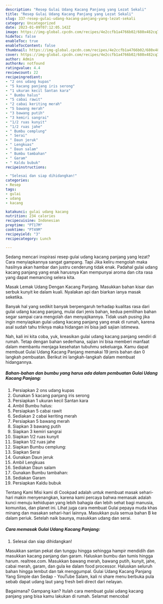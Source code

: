 ```yaml
---
description: "Resep Gulai Udang Kacang Panjang yang Lezat Sekali"
title: "Resep Gulai Udang Kacang Panjang yang Lezat Sekali"
slug: 337-resep-gulai-udang-kacang-panjang-yang-lezat-sekali
category: Uncategorized
date: 2023-01-09T07:12:05.142Z
image: https://img-global.cpcdn.com/recipes/4e2ccfb1a4766b02/680x482cq70/gulai-udang-kacang-panjang-foto-resep-utama.jpg
hideToc: false
enableToc: true
enableTocContent: false
thumbnail: https://img-global.cpcdn.com/recipes/4e2ccfb1a4766b02/680x482cq70/gulai-udang-kacang-panjang-foto-resep-utama.jpg
cover: https://img-global.cpcdn.com/recipes/4e2ccfb1a4766b02/680x482cq70/gulai-udang-kacang-panjang-foto-resep-utama.jpg
author: Admin
authorAv: notfound
ratingvalue: 4.4
reviewcount: 22
recipeingredient:
- "2 ons udang kupas"
- "5 kacang panjang iris serong"
- "1 ukuran kecil Santan kara"
- " Bumbu halus"
- "5 cabai rawit"
- "2 cabai keriting merah"
- "5 bawang merah"
- "3 bawang putih"
- "3 kemiri sangrai"
- "1/2 ruas kunyit"
- "1/2 ruas jahe"
- " Bumbu cemplung"
- " Serai"
- " Daun jeruk"
- " Lengkuas"
- " Daun salam"
- " Bumbu tambahan"
- " Garam"
- " Kaldu bubuk"
recipeinstructions:

- "Selesai dan siap dihidangkan!"
categories:
- Resep
tags:
- gulai
- udang
- kacang

katakunci: gulai udang kacang 
nutrition: 234 calories
recipecuisine: Indonesian
preptime: "PT17M"
cooktime: "PT49M"
recipeyield: "3"
recipecategory: Lunch

---
```



Sedang mencari inspirasi resep gulai udang kacang panjang yang lezat? Cara menyiapkannya sangat gampang. Tapi Jika keliru mengolah maka hasilnya akan hambar dan justru cenderung tidak enak. Padahal gulai udang kacang panjang yang enak harusnya Kan mempunyai aroma dan cita rasa yang dapat memancing selera kita.


Masak Lemak Udang Dengan Kacang Panjang. Masukkan bahan kisar dan serbuk kunyit ke dalam kuali. Nyalakan api dan biarkan ianya masak seketika.

Banyak hal yang sedikit banyak berpengaruh terhadap kualitas rasa dari gulai udang kacang panjang, mulai dari jenis bahan, kedua pemilihan bahan segar sampai cara mengolah dan menyajikannya. Tidak usah pusing jika ingin menyiapkan gulai udang kacang panjang yang enak di rumah, karena asal sudah tahu triknya maka hidangan ini bisa jadi sajian istimewa.


Nah, kali ini kita coba, yuk, kreasikan gulai udang kacang panjang sendiri di rumah. Tetap dengan bahan sederhana, sajian ini bisa memberi manfaat dalam membantu menjaga kesehatan tubuhmu sekeluarga. Kamu dapat membuat Gulai Udang Kacang Panjang memakai 19 jenis bahan dan 0 langkah pembuatan. Berikut ini langkah-langkah dalam membuat hidangannya.

<!--inarticleads1-->

##### Bahan-bahan dan bumbu yang harus ada dalam pembuatan Gulai Udang Kacang Panjang:

1. Persiapkan 2 ons udang kupas
1. Gunakan 5 kacang panjang iris serong
1. Persiapkan 1 ukuran kecil Santan kara
1. Ambil  Bumbu halus:
1. Persiapkan 5 cabai rawit
1. Sediakan 2 cabai keriting merah
1. Persiapkan 5 bawang merah
1. Siapkan 3 bawang putih
1. Siapkan 3 kemiri sangrai
1. Siapkan 1/2 ruas kunyit
1. Siapkan 1/2 ruas jahe
1. Siapkan  Bumbu cemplung:
1. Siapkan  Serai
1. Gunakan  Daun jeruk
1. Ambil  Lengkuas
1. Sediakan  Daun salam
1. Gunakan  Bumbu tambahan:
1. Sediakan  Garam
1. Persiapkan  Kaldu bubuk


Tentang Kami Misi kami di Cookpad adalah untuk membuat masak sehari-hari makin menyenangkan, karena kami percaya bahwa memasak adalah kunci menuju kehidupan yang lebih bahagia dan lebih sehat bagi manusia, komunitas, dan planet ini. Lihat juga cara membuat Gulai pepaya muda khas minang dan masakan sehari-hari lainnya. Masukkan pula semua bahan B ke dalam periuk. Setelah naik baunya, masukkan udang dan serai. 

<!--inarticleads2-->

##### Cara memasak Gulai Udang Kacang Panjang:


1. Selesai dan siap dihidangkan!

Masukkan santan pekat dan tunggu hingga sehingga hampir mendidih dan masukkan kacang panjang dan garam. Haluskan bumbu dan tumis hingga harum. realtree.com. Masukkan bawang merah, bawang putih, kunyit, jahe, cabai merah, garam, dan gula ke dalam food processor. Haluskan seluruh bahan hingga lembut dan tak menggumpal. Gulai Udang Kacang Panjang Yang Simple dan Sedap - YouTube Salam, kali ni share menu berbuka pula sebab dapat udang laut yang fresh beli direct dari nelayan. 

Bagaimana? Gampang kan? Itulah cara membuat gulai udang kacang panjang yang bisa kamu lakukan di rumah. Selamat mencoba!
